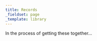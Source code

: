 ```yaml
---
title: Records
_fieldset: page
_template: library
---
```


In the process of getting these together...
